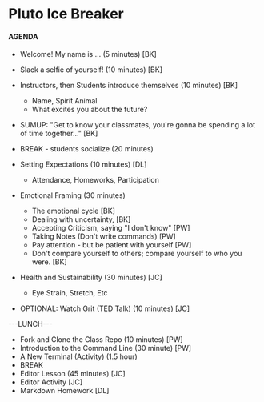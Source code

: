 # Pluto Ice Breaker

#### AGENDA
- Welcome!  My name is ...  (5 minutes) [BK]
- Slack a selfie of yourself! (10 minutes) [BK]
- Instructors, then Students introduce themselves (10 minutes) [BK]
  - Name, Spirit Animal
  - What excites you about the future?
- SUMUP: "Get to know your classmates, you're gonna be spending a lot of time together..." [BK]
- BREAK - students socialize  (20 minutes)

- Setting Expectations (10 minutes) [DL]
  - Attendance, Homeworks, Participation
- Emotional Framing (30 minutes)
  - The emotional cycle [BK]
  - Dealing with uncertainty, [BK]
  - Accepting Criticism, saying "I don't know" [PW]
  - Taking Notes (Don't write commands) [PW]
  - Pay attention - but be patient with yourself [PW]
  - Don't compare yourself to others; compare yourself to who you were. [BK]
- Health and Sustainability (30 minutes) [JC]
  - Eye Strain, Stretch, Etc
- OPTIONAL: Watch Grit (TED Talk) (10 minutes) [JC]

---LUNCH---

- Fork and Clone the Class Repo (10 minutes) [PW]
- Introduction to the Command Line (30 minute) [PW]
- A New Terminal (Activity) (1.5 hour)
- BREAK
- Editor Lesson (45 minutes) [JC]
- Editor Activity [JC]
- Markdown Homework [DL]
